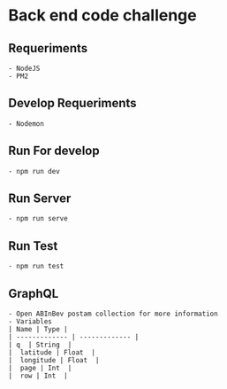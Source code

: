 # Back end code challenge

## Requeriments
    - NodeJS
    - PM2
## Develop Requeriments
    - Nodemon
## Run For develop
    - npm run dev
## Run Server
    - npm run serve
## Run Test
    - npm run test

## GraphQL
    - Open ABInBev postam collection for more information
    - Variables
    | Name | Type |
    | ------------- | ------------- |
    | q  | String  |
    |  latitude | Float  |
    |  longitude | Float  |
    |  page | Int  |
    |  row | Int  |